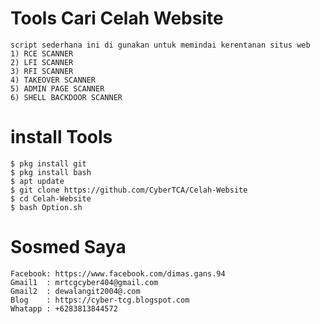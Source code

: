 # Tools Cari Celah Website

```
script sederhana ini di gunakan untuk memindai kerentanan situs web
1) RCE SCANNER
2) LFI SCANNER
3) RFI SCANNER
4) TAKEOVER SCANNER
5) ADMIN PAGE SCANNER
6) SHELL BACKDOOR SCANNER
```
# install Tools
```
$ pkg install git
$ pkg install bash
$ apt update
$ git clone https://github.com/CyberTCA/Celah-Website
$ cd Celah-Website
$ bash Option.sh
```

# Sosmed Saya

```
Facebook: https://www.facebook.com/dimas.gans.94
Gmail1  : mrtcgcyber404@gmail.com 
Gmail2  : dewalangit2004@.com
Blog    : https://cyber-tcg.blogspot.com
Whatapp : +6283813844572
```         
